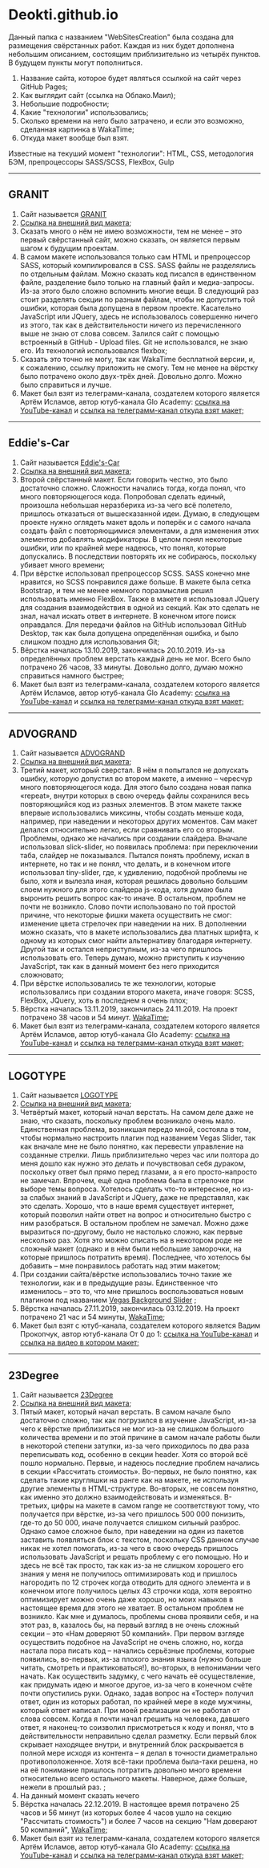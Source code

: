 # Deokti.github.io
Данный папка с названием "WebSitesСreation" была создана для размещения свёрстанных работ. Каждая из них будет дополнена небольшим описанием, состоящим приблизительно из четырёх пунктов. В будущем пункты могут пополниться. 

<ol>
  <li>Название сайта, которое будет являться ссылкой на сайт через GitHub Pages; </li>
  <li>Как выглядит сайт (ссылка на Облако.Маил);</li>
  <li>Небольшие подробности;</li>
  <li>Какие "технологии" использовались;</li>
  <li>Сколько времени на него было затрачено, и если это возможно, сделанная картинка в WakaTime; </li>
  <li>Откуда макет вообще был взят.</li>
</ol>  

<p>Известные на текуший момент "технологии": HTML, CSS, методология БЭМ, препроцессоры SASS/SCSS, FlexBox, Gulp</p>

<hr>
<h2>GRANIT</h2>
<ol>
  <li>Сайт называется <a href="https://deokti.github.io/WebSitesСreation/GRANIT/" target="_blank">GRANIT</a></li>
  <li><a href="https://cloud.mail.ru/home/Макеты/Гранит.jpg?weblink=Soo3/4NSMa6eao" target="_blank">Ссылка на внешний вид макета</a>;</li>
 	<li>Сказать много о нём не имею возможности, тем не менее – это первый свёрстанный сайт, можно сказать, он является первым шагом к будущим проектам.</li>
 	<li>В самом макете использовался только сам HTML и препроцессор SASS, который компилировался в CSS. SASS файлы не разделялись по отдельным файлам. Можно сказать код писался в единственном файле, разделение было только на главный файл и медиа-запросы. Из-за этого было сложно вспомнить многие вещи. В следующий раз стоит разделять секции по разным файлам, чтобы не допустить той ошибки, которая была допущена в первом проекте. Касательно JavaScript или JQuery, здесь не использовалось совершенно ничего из этого, так как в действительности ничего из перечисленного выше не знаю от слова совсем. Залился сайт с помощью встроенный в GitHub - Upload files. Git не использовался, не знаю его. Из технологий использовался flexbox; </li>
 <li>Сказать это точно не могу, так как WakaTime бесплатной версии, и, к сожалению, ссылку приложить не смогу. Тем не менее на вёрстку было потрачено около двух-трёх дней. Довольно долго. Можно было справиться и лучше.</li>
 <li>Макет был взят из телеграмм-канала, создателем которого является Артём Исламов, автор ютуб-канала Glo Academy: 
    <a href="https://www.youtube.com/channel/UCVswRUcKC-M35RzgPRv8qUg/featured">ссылка на YouTube-канал</a> и 
    <a href="https://t.me/glo_academy">ссылка на телеграмм-канал откуда взят макет;</a></li>
</ol>  

<hr>
<h2>Eddie's-Car</h2>
<ol>
  <li>Сайт называется <a href="https://deokti.github.io/WebSitesСreation/Eddie's-Car/" target="blank">Eddie's-Car</a></li>
  <li><a href="https://cloud.mail.ru/home/Макеты/Белазы.jpg?weblink=2HtH/4G2Rapg4Y" target="_blank">Ссылка на внешний вид макета</a>;</li>
 	<li>Второй свёрстанный макет. Если говорить честно, это было достаточно сложно. Сложности начались тогда, когда понял, что много повторяющегося кода. Попробовал сделать единый, произошла небольшая неразбериха из-за чего всё полетело, пришлось отказаться от вышесказанной идеи. Думаю, в следующем проекте нужно оглядеть макет вдоль и поперёк и с самого начала создать файл с повторяющимися элементами, а для изменения этих элементов добавлять модификаторы. В целом понял некоторые ошибки, или по крайней мере надеюсь, что понял, которые допускались. В последствии повторять их не собираюсь, поскольку убивает много времени;</li>
 	<li>При вёрстке использовал препроцессор SCSS. SASS конечно мне нравится, но SCSS понравился даже больше. В макете была сетка Bootstrap, и тем не менее немного поразмыслив решил использовать именно FlexBox. Также в макете я использовал JQuery для создания взаимодействия в одной из секций. Как это сделать не знал, начал искать ответ в интернете. В конечном итоге поиск оправдался. Для передачи файлов на GitHub использовал GitHub Desktop, так как была допущена определённая ошибка, и было слишком поздно для использования Git; </li>
 <li>Вёрстка началась 13.10.2019, закончилась 20.10.2019. Из-за определённых проблем верстать каждый день не мог. Всего было потрачено 26 часов, 33 минуты. Довольно долго, думаю можно справиться намного быстрее;</li>
 <li>Макет был взят из телеграмм-канала, создателем которого является Артём Исламов, автор ютуб-канала Glo Academy: 
    <a href="https://www.youtube.com/channel/UCVswRUcKC-M35RzgPRv8qUg/featured">ссылка на YouTube-канал</a> и 
    <a href="https://t.me/glo_academy">ссылка на телеграмм-канал откуда взят макет;</a></li>
</ol>  

<hr>

<h2>ADVOGRAND</h2>
<ol>
  <li>Сайт называется <a href="https://deokti.github.io/WebSitesСreation/ADVOGRAND/" target="_blank">ADVOGRAND</a></li>
  <li><a href="https://cloud.mail.ru/home/Макеты/Advogrand.jpg?weblink=5vom/4KochYmVz" target="_blank">Ссылка на внешний вид макета</a>;</li>
 	<li>Третий макет, который сверстал. В нём я попытался не допускать ошибку, которую допустил во втором макете, а именно – чересчур много повторяющегося кода. Для этого было создана новая папка «repeat», внутри которых в свою очередь файлы сохранился весь повторяющийся код из разных элементов. В этом макете также впервые использовались миксины, чтобы создать меньше кода, например, при наведении и некоторых других моментов. Сам макет делался относительно легко, если сравнивать его со вторым. Проблемы, однако же начались при создании слайдера. Вначале использовал slick-slider, но появилась проблема: при переключении таба, слайдер не показывался. Пытался понять проблему, искал в интернете, но так и не понял, что делать, и в конечном итоге использовал tiny-slider, где, к удивлению, подобной проблемы не было, хотя и вылезла иная, которая решилась довольно большим слоем нужного для этого слайдера js-кода, хотя думаю была выронить решить вопрос как-то иначе. В остальном, проблем не почти не возникло. Слово почти использовано по той простой причине, что некоторые фишки макета осуществить не смог: изменение цвета стрелочек при наведении на них. 
В дополнении можно сказать, что в макете использовались два платных шрифта, к одному из которых смог найти альтернативу благодаря интернету. Другой так и остался неприступным, из-за чего пришлось использовать его. Теперь думаю, можно приступить к изучению JavaScript, так как в данный момент без него приходится сложновато;</li>
 	<li>При вёрстке использовались те же технологии, которые использовались при создании второго макета, иначе говоря: SCSS, FlexBox, JQuery, хоть в последнем я очень плох;</li>
 <li>Вёрстка началась 13.11.2019, закончилась 24.11.2019. На проект потрачено 38 часов и 54 минут. <a href="https://cloud.mail.ru/home/Макеты/Картинки%20с%20WakaTime/ADVOGRAND.jpg" target="_blank">WakaTime</a>;</li>
 <li>Макет был взят из телеграмм-канала, создателем которого является Артём Исламов, автор ютуб-канала Glo Academy: 
    <a href="https://www.youtube.com/channel/UCVswRUcKC-M35RzgPRv8qUg/featured">ссылка на YouTube-канал</a> и 
    <a href="https://t.me/glo_academy">ссылка на телеграмм-канал откуда взят макет;</a></li>
</ol>  

<hr>

<h2>LOGOTYPE</h2>
<ol>
  <li>Сайт называется <a href="https://deokti.github.io/WebSitesСreation/LOGOTYPE/" target="_blank">LOGOTYPE</a></li>
  <li><a href="https://cloud.mail.ru/home/Макеты/freePSD.jpg?weblink=2gPQ/32BTYQzM5" target="_blank">Ссылка на внешний вид макета</a>;</li>
 	<li>Четвёртый макет, который начал верстать. На самом деле даже не знаю, что сказать, поскольку проблем возникало очень мало. Единственная проблема, возникшая передо мной, состояла в том, чтобы нормально настроить плагин под названием Vegas Slider, так как вначале мне не было понятно, как перевести управление на созданные стрелки. Лишь приблизительно через час или полтора до меня дошло как нужно это делать и почувствовал себя дураком, поскольку ответ был прямо перед глазами, а я его просто-напросто не замечал. Впрочем, ещё одна проблема была в стрелочке при выборе темы вопроса. Хотелось сделать что-то интересное, но из-за слабых знаний в JavaScript и JQuery, даже не представлял, как это сделать. Хорошо, что в наше время существует интернет, который позволил найти ответ на вопрос и относительно быстро с ним разобраться. В остальном проблем не замечал. Можно даже выразиться по-другому, было не настолько сложно, как первые несколько раз. Хотя это можно списать на в некотором роде не сложный макет (однако и в нём были небольшие заморочки, на которые пришлось потратить время). Последнее, что хотелось бы добавить – мне понравилось работать над этим макетом;</li>
 	<li>При создании сайта/вёрстке использовались точно такие же технологии, как и в предыдущие разы. Единственное что изменилось – это то, что мне пришлось воспользоваться новым плагином под названием <a href="http://vegas.jaysalvat.com/index.html">Vegas Background Slider</a>
;</li>
 <li>Вёрстка началась 27.11.2019, закончилась 03.12.2019. На проект потрачено 21 час и 54 минуты, <a href="https://wakatime.com/@KaizDA/projects/adpishwzcu?start=2019-11-27&end=2019-12-03" target="_blank">WakaTime</a>;</li>
 <li>Макет был взят с ютуб-канала, создателем которого является Вадим Прокопчук, автор ютуб-канала От 0 до 1: 
    <a href="https://www.youtube.com/channel/UCE_w6FxGfRKH2fU76raVeog/videos">ссылка на YouTube-канал</a> и 
    <a href="https://www.youtube.com/watch?v=Q2zxQNQGcU8&t=4823s">ссылка на видео в котором макет;</a></li>
</ol>  

<hr>
<h2>23Degree</h2>
<ol>
  <li>Сайт называется <a href="https://deokti.github.io/WebSitesСreation/23Degree/" target="_blank">23Degree</a></li>
  <li><a href="https://cloud.mail.ru/home/Макеты/23Degree.png?weblink=4bhW/2JKYHTsEs" target="_blank">Ссылка на внешний вид макета</a>;</li>
 	<li>Пятый макет, который начал верстать. В самом начале было достаточно сложно, так как погрузился в изучение JavaScript, из-за чего к вёрстке приблизиться не мог из-за не слишком большого количества времени и по этой причине в самом начале работы были в некоторой степени затупки, из-за чего приходилось по два раза переписывать код, особенно в секции header. Хотя со второй всё пошло нормально. Первые, и надеюсь последние проблем начались в секции «Рассчитать стоимость». Во-первых, не было понятно, как сделать такие кругляшки на ранге как на макете, не используя другие элементы в HTML-структуре. Во-вторых, не совсем понятно, как именно это должно взаимодействовать и изменяться. В-третьих, цифры на макете в самом range не соответствуют тому, что получается при вёрстке, из-за чего пришлось 500 000 понизить, где-то до 50 000, иначе получается слишком сильный разброс. Однако самое сложное было, при наведении на один из пакетов заставить появляться блок с текстом, поскольку CSS данном случае никак не хотел помогать, из-за чего в свою очередь пришлось использовать JavaScript и решать проблему с его помощью. Но и здесь не всё так просто, так как из-за не слишком хорошего его знания у меня не получилось оптимизировать код и пришлось нагородить по 12 строчек когда отводить для одного элемента и в конечном итоге получилось целых 43 строчки кода, хотя вероятно оптимизирует можно очень даже хорошо, но моих навыков в настоящее время для этого не хватает. В остальном проблем не возникло. Как мне и думалось, проблемы снова проявили себя, и на этот раз, в, казалось бы, на первый взгляд в не очень сложный секции – это «Нам доверяют 50 компаний». При первом взгляде осуществить подобное на JavaScript не очень сложно, но, когда настала пора писать код – начались серьёзные проблемы, которые появились, во-первых, из-за плохого знания языка (нужно больше читать, смотреть и практиковаться!), во-вторых, в непонимании чего начать. Как осуществить задумку, с чего начать её осуществление, как придумать идею и многое другое, из-за чего в конечном счёте почти опустились руки. Однако, задав вопрос на «Тостер» получил ответ, один из которых работал, по крайней мере в коде мужчины, который ответ написал. При моей реализации он не работал от слова совсем. Когда я почти начал грешить на человека, давшего ответ, я наконец-то соизволил присмотреться к коду и понял, что в действительности неправильно сделал разметку. Если первый блок скрывает находящее внутри, и внутренний блок раскрывается в полной мере исходя из контента – я делал в точности диаметрально противоположенное. Хотя всё-таки проблема была-таки решена, но на её понимание пришлось потратить довольно много времени относительно всего остального макеты. Наверное, даже больше, нежели в прошлый раз. ;</li>
 	<li>На данный момент сказать нечего</li>
 <li>Вёрстка началась 22.12.2019. В настоящее время потрачено 25 часов и 56 минут (из которых более 4 часов ушло на секцию "Рассчитать стоимость") и более 7 часов на секцию "Нам доверают 50 компаний", <a href="https://wakatime.com/projects/23Degree?start=2019-12-16&end=2019-12-22" target="_blank">WakaTime</a>;</li>
 <li>Макет был взят из телеграмм-канала, создателем которого является Артём Исламов, автор ютуб-канала Glo Academy: 
    <a href="https://www.youtube.com/channel/UCVswRUcKC-M35RzgPRv8qUg/featured">ссылка на YouTube-канал</a> и 
    <a href="https://t.me/glo_academy">ссылка на телеграмм-канал откуда взят макет;</a></li>
</ol>  


